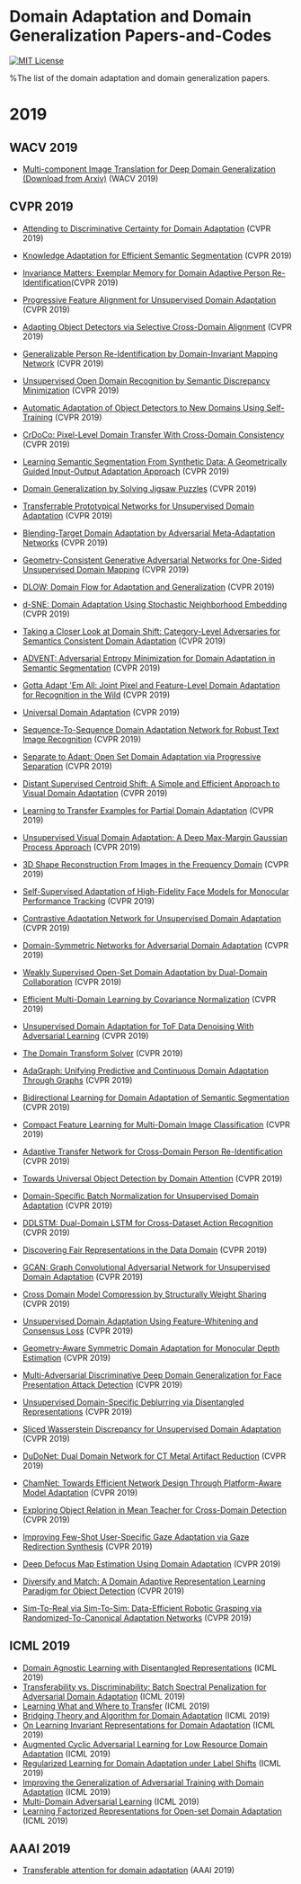 # Domain Adaptation and Domain Generalization Papers-and-Codes
[![MIT License](https://img.shields.io/badge/license-MIT-green.svg)](https://opensource.org/licenses/MIT) 

%The list of the domain adaptation and domain generalization papers.


# 2019

## WACV 2019
- [Multi-component Image Translation for Deep Domain Generalization](https://ieeexplore.ieee.org/stamp/stamp.jsp?tp=&arnumber=8658643) [(Download from Arxiv)](https://arxiv.org/pdf/1812.08974.pdf) (WACV 2019)

## CVPR 2019
- [Attending to Discriminative Certainty for Domain Adaptation](http://openaccess.thecvf.com/content_CVPR_2019/papers/Kurmi_Attending_to_Discriminative_Certainty_for_Domain_Adaptation_CVPR_2019_paper.pdf) (CVPR 2019)

- [Knowledge Adaptation for Efficient Semantic Segmentation]() (CVPR 2019)

- [Invariance Matters: Exemplar Memory for Domain Adaptive Person Re-Identification]()(CVPR 2019)

- [Progressive Feature Alignment for Unsupervised Domain Adaptation]() (CVPR 2019)

- [Adapting Object Detectors via Selective Cross-Domain Alignment]() (CVPR 2019)

- [Generalizable Person Re-Identification by Domain-Invariant Mapping Network]() (CVPR 2019)

- [Unsupervised Open Domain Recognition by Semantic Discrepancy Minimization]() (CVPR 2019)

- [Automatic Adaptation of Object Detectors to New Domains Using Self-Training]() (CVPR 2019)

- [CrDoCo: Pixel-Level Domain Transfer With Cross-Domain Consistency]() (CVPR 2019)

- [Learning Semantic Segmentation From Synthetic Data: A Geometrically Guided Input-Output Adaptation Approach]() (CVPR 2019)

- [Domain Generalization by Solving Jigsaw Puzzles]() (CVPR 2019)


- [Transferrable Prototypical Networks for Unsupervised Domain Adaptation]() (CVPR 2019)


- [Blending-Target Domain Adaptation by Adversarial Meta-Adaptation Networks]() (CVPR 2019)


- [Geometry-Consistent Generative Adversarial Networks for One-Sided Unsupervised Domain Mapping]() (CVPR 2019)


- [DLOW: Domain Flow for Adaptation and Generalization]() (CVPR 2019)


- [d-SNE: Domain Adaptation Using Stochastic Neighborhood Embedding]() (CVPR 2019)

- [Taking a Closer Look at Domain Shift: Category-Level Adversaries for Semantics Consistent Domain Adaptation]() (CVPR 2019)


- [ADVENT: Adversarial Entropy Minimization for Domain Adaptation in Semantic Segmentation]() (CVPR 2019)

- [Gotta Adapt 'Em All: Joint Pixel and Feature-Level Domain Adaptation for Recognition in the Wild]() (CVPR 2019)

- [Universal Domain Adaptation]() (CVPR 2019)


- [Sequence-To-Sequence Domain Adaptation Network for Robust Text Image Recognition]() (CVPR 2019)


- [Separate to Adapt: Open Set Domain Adaptation via Progressive Separation]() (CVPR 2019)

- [Distant Supervised Centroid Shift: A Simple and Efficient Approach to Visual Domain Adaptation]() (CVPR 2019)

- [Learning to Transfer Examples for Partial Domain Adaptation]() (CVPR 2019)


- [Unsupervised Visual Domain Adaptation: A Deep Max-Margin Gaussian Process Approach]() (CVPR 2019)


- [3D Shape Reconstruction From Images in the Frequency Domain]() (CVPR 2019)


- [Self-Supervised Adaptation of High-Fidelity Face Models for Monocular Performance Tracking]() (CVPR 2019)

- [Contrastive Adaptation Network for Unsupervised Domain Adaptation]() (CVPR 2019)


- [Domain-Symmetric Networks for Adversarial Domain Adaptation]() (CVPR 2019)


- [Weakly Supervised Open-Set Domain Adaptation by Dual-Domain Collaboration]() (CVPR 2019)


- [Efficient Multi-Domain Learning by Covariance Normalization]() (CVPR 2019)


- [Unsupervised Domain Adaptation for ToF Data Denoising With Adversarial Learning]() (CVPR 2019)


- [The Domain Transform Solver]() (CVPR 2019)

- [AdaGraph: Unifying Predictive and Continuous Domain Adaptation Through Graphs]() (CVPR 2019)


- [Bidirectional Learning for Domain Adaptation of Semantic Segmentation]() (CVPR 2019)


- [Compact Feature Learning for Multi-Domain Image Classification]() (CVPR 2019)


- [Adaptive Transfer Network for Cross-Domain Person Re-Identification]() (CVPR 2019)


- [Towards Universal Object Detection by Domain Attention]() (CVPR 2019)


- [Domain-Specific Batch Normalization for Unsupervised Domain Adaptation]() (CVPR 2019)


- [DDLSTM: Dual-Domain LSTM for Cross-Dataset Action Recognition]() (CVPR 2019)


- [Discovering Fair Representations in the Data Domain]() (CVPR 2019)


- [GCAN: Graph Convolutional Adversarial Network for Unsupervised Domain Adaptation]() (CVPR 2019)


- [Cross Domain Model Compression by Structurally Weight Sharing]() (CVPR 2019)


- [Unsupervised Domain Adaptation Using Feature-Whitening and Consensus Loss]() (CVPR 2019)


- [Geometry-Aware Symmetric Domain Adaptation for Monocular Depth Estimation]() (CVPR 2019)


- [Multi-Adversarial Discriminative Deep Domain Generalization for Face Presentation Attack Detection]() (CVPR 2019)


- [Unsupervised Domain-Specific Deblurring via Disentangled Representations]() (CVPR 2019)


- [Sliced Wasserstein Discrepancy for Unsupervised Domain Adaptation]() (CVPR 2019)


- [DuDoNet: Dual Domain Network for CT Metal Artifact Reduction]() (CVPR 2019)


- [ChamNet: Towards Efficient Network Design Through Platform-Aware Model Adaptation]() (CVPR 2019)


- [Exploring Object Relation in Mean Teacher for Cross-Domain Detection]() (CVPR 2019)


- [Improving Few-Shot User-Specific Gaze Adaptation via Gaze Redirection Synthesis]() (CVPR 2019)


- [Deep Defocus Map Estimation Using Domain Adaptation]() (CVPR 2019)


- [Diversify and Match: A Domain Adaptive Representation Learning Paradigm for Object Detection]() (CVPR 2019)


- [Sim-To-Real via Sim-To-Sim: Data-Efficient Robotic Grasping via Randomized-To-Canonical Adaptation Networks]() (CVPR 2019)



## ICML 2019
- [Domain Agnostic Learning with Disentangled Representations](http://proceedings.mlr.press/v97/peng19b/peng19b.pdf) (ICML 2019)
- [Transferability vs. Discriminability: Batch Spectral Penalization for Adversarial Domain Adaptation](http://proceedings.mlr.press/v97/chen19i/chen19i.pdf) (ICML 2019)
- [Learning What and Where to Transfer](http://proceedings.mlr.press/v97/jang19b/jang19b.pdf) (ICML 2019)
- [Bridging Theory and Algorithm for Domain Adaptation](http://proceedings.mlr.press/v97/zhang19i/zhang19i.pdf) (ICML 2019)
- [On Learning Invariant Representations for Domain Adaptation](http://proceedings.mlr.press/v97/zhao19a/zhao19a.pdf) (ICML 2019)
- [Augmented Cyclic Adversarial Learning for Low Resource Domain Adaptation](https://openreview.net/forum?id=B1G9doA9F7) (ICML 2019)
- [Regularized Learning for Domain Adaptation under Label Shifts](https://openreview.net/forum?id=rJl0r3R9KX) (ICML 2019)
- [Improving the Generalization of Adversarial Training with Domain Adaptation](https://openreview.net/forum?id=SyfIfnC5Ym) (ICML 2019)
- [Multi-Domain Adversarial Learning](https://openreview.net/forum?id=Sklv5iRqYX) (ICML 2019)
- [Learning Factorized Representations for Open-set Domain Adaptation](https://openreview.net/forum?id=SJe3HiC5KX) (ICML 2019)

## AAAI 2019
- [Transferable attention for domain adaptation](http://ise.thss.tsinghua.edu.cn/~mlong/doc/transferable-attention-aaai19.pdf) (AAAI 2019)
